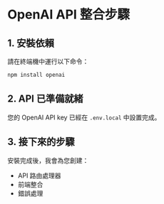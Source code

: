 # OpenAI API 整合步驟

## 1. 安裝依賴

請在終端機中運行以下命令：

```bash
npm install openai
```

## 2. API 已準備就緒

您的 OpenAI API key 已經在 `.env.local` 中設置完成。

## 3. 接下來的步驟

安裝完成後，我會為您創建：
- API 路由處理器
- 前端整合
- 錯誤處理
